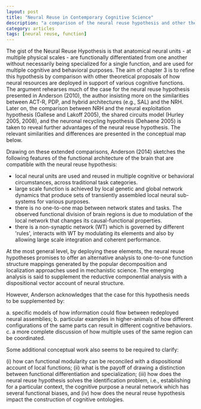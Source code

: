 ```yaml
---
layout: post
title: "Neural Reuse in Contemporary Cognitive Science"
description: "a comparison of the neural reuse hypothesis and other theories of how neural resources are used in support of cognitive functions"
category: articles
tags: [neural reuse, function]
---
```


The gist of the Neural Reuse Hypothesis is that anatomical neural units - at multiple physical scales - are functionally differentiated from one another without necessarily being specialized for a single function, and are used for multiple cognitive and behavioral purposes. The aim of chapter 3 is to refine this hypothesis by comparison with other theoretical proposals of how neural resources are deployed in support of various cognitive functions. The argument rehearses much of the case for the neural reuse hypothesis presented in Anderson (2010), the author insisting more on the similarities between ACT-R, PDP, and hybrid architectures (e.g., SAL) and the NRH. Later on, the comparison between NRH and the neural exploitation hypothesis (Gallese and Lakoff 2005), the shared circuits model (Hurley 2005, 2008), and the neuronal recycling hypothesis (Dehaene 2005) is taken to reveal further advantages of the neural reuse hypothesis. The relevant similarities and differences are presented in the conceptual map below. 

Drawing on these extended comparisons, Anderson (2014) sketches the following features of the functional architecture of the brain that are compatible with the neural reuse hypothesis: 

* local neural units are used and reused in multiple cognitive or behavioral circumstances, across traditional task categories. 
* large scale function is achieved by local genetic and global network dynamics that produce sets of transiently assembled local neural sub-systems for various purposes. 
* there is no one-to-one map between network states and tasks. The observed functional division of brain regions is due to modulation of the local network that changes its causal-functional properties.
* there is a non-synaptic network (WT) which is governed by different 'rules', interacts with WT by modulating its elements and also by allowing large scale integration and coherent performance. 

At the most general level, by deploying these elements, the neural reuse hypotheses promises to offer an alternative analysis to one-to-one function structure mappings generated by the popular decomposition and localization approaches used in mechanistic science. The emerging analysis is said to supplement the reductive componential analysis with a dispositional vector account of neural structure. 

However, Anderson acknowledges that the case for this hypothesis needs to be supplemented by:

a. specific models of how information could flow between redeployed neural assemblies;
b. particular examples in higher-animals of how different configurations of the same parts can result in different cognitive behaviors.
c. a more complete discussion of how multiple uses of the same region can be coordinated. 

Some additional conceptual work also seems to be required to clarify: 

(i) how can functional modularity can be reconciled with a dispositional account of local functions; 
(ii) what is the payoff of drawing a distinction between functional differentiation and specialization; 
(iii) how does the neural reuse hypothesis solves the identification problem, i.e., establishing for a particular context, the cognitive purpose a neural network which has several functional biases, and 
(iv) how does the neural reuse hypothesis impact the construction of cognitive ontologies. 
